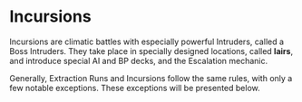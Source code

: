 # Incursions

Incursions are climatic battles with especially powerful Intruders, called a Boss Intruders. They take
place in specially designed locations, called **lairs**,
and introduce special AI and BP decks, and the Escalation mechanic.

Generally, Extraction Runs and Incursions follow
the same rules, with only a few notable exceptions.
These exceptions will be presented below.